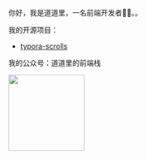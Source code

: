 你好，我是道道里，一名前端开发者👨‍💻。。

我的开源项目：
* [typora-scrolls](https://github.com/daodaolee/typora-scrolls)

我的公众号：道道里的前端栈

<img src="https://i.loli.net/2021/02/04/R6K7iwTcYjEfVke.jpg" width="150"/>
